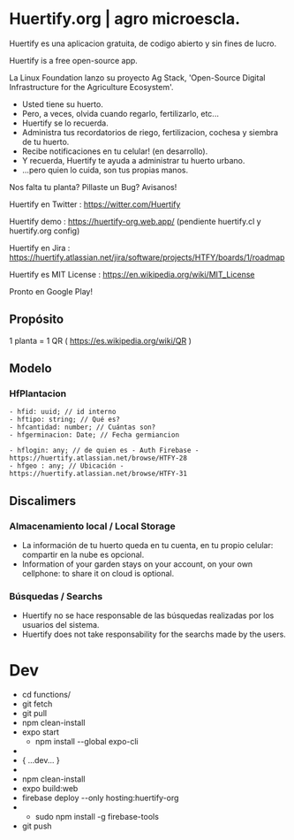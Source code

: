 # Huertify.org | agro microescla.

Huertify es una aplicacion gratuita, de codigo abierto y sin fines de lucro.

Huertify is a free open-source app.

La Linux Foundation lanzo su proyecto Ag Stack, 'Open-Source Digital Infrastructure for the Agriculture Ecosystem'.
- Usted tiene su huerto.
- Pero, a veces, olvida cuando regarlo, fertilizarlo, etc...
- Huertify se lo recuerda.
- Administra tus recordatorios de riego, fertilizacion, cochesa y siembra de tu huerto.
- Recibe notificaciones en tu celular! (en desarrollo).
- Y recuerda, Huertify te ayuda a administrar tu huerto urbano.
- ...pero quien lo cuida, son tus propias manos.


Nos falta tu planta?
Pillaste un Bug?
Avisanos!

Huertify en Twitter : https://witter.com/Huertify

Huertify demo : https://huertify-org.web.app/ (pendiente huertify.cl y huertify.org config)

Huertify en Jira : https://huertify.atlassian.net/jira/software/projects/HTFY/boards/1/roadmap

Huertify es MIT License : https://en.wikipedia.org/wiki/MIT_License

Pronto en Google Play!

## Propósito
1 planta = 1 QR ( https://es.wikipedia.org/wiki/QR )

## Modelo

### HfPlantacion
	- hfid: uuid; // id interno
	- hftipo: string; // Qué es?
	- hfcantidad: number; // Cuántas son?
	- hfgerminacion: Date; // Fecha germiancion

	- hflogin: any; // de quien es - Auth Firebase - https://huertify.atlassian.net/browse/HTFY-28
	- hfgeo : any; // Ubicación - https://huertify.atlassian.net/browse/HTFY-31


## Discalimers
### Almacenamiento local / Local Storage
* La información de tu huerto queda en tu cuenta, en tu propio celular: compartir en la nube es opcional.
* Information of your garden stays on your account, on your own cellphone: to share it on cloud is optional.
### Búsquedas / Searchs
* Huertify no se hace responsable de las búsquedas realizadas por los usuarios del sistema.
* Huertify does not take responsability for the searchs made by the users.

# Dev
- cd functions/
- git fetch
- git pull
- npm clean-install
- expo start
	- npm install --global expo-cli
-
- { ...dev... }
-
- npm clean-install
- expo build:web
- firebase deploy --only hosting:huertify-org
- - sudo npm install -g firebase-tools
- git push
